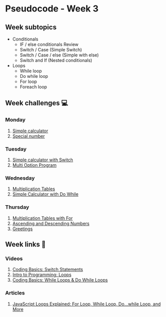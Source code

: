 # Pseudocode - Week 3

## Week subtopics

- Conditionals
  - IF / else conditionals Review
  - Switch / Case (Simple Switch)
  - Switch / Case / else (Simple with else)
  - Switch and If (Nested conditionals)
- Loops
  - While loop
  - Do while loop
  - For loop
  - Foreach loop

## Week challenges 💻
### Monday

1. [Simple calculator](./challenges/e00)
2. [Special number](./challenges/e01)

### Tuesday

1. [Simple calculator with Switch](./challenges/e02)
2. [Multi Option Program](./challenges/e03)

### Wednesday

1. [Multiplication Tables](./challenges/e04)
2. [Simple Calculator with Do While](./challenges/e05)

### Thursday
1. [Multiplication Tables with For](./challenges/e07)
2. [Ascending and Descending Numbers](./challenges/e06)
3. [Greetings](./challenges/e08)

## Week links 🔗

### Videos

1. [Coding Basics: Switch Statements](https://www.youtube.com/watch?v=wxds6MAtUQ0)
2. [Intro to Programming: Loops](https://www.youtube.com/watch?v=wxds6MAtUQ0)
3. [Coding Basics: While Loops & Do While Loops](https://www.youtube.com/watch?v=v-K-4KuA8mQ)

### Articles

1. [JavaScript Loops Explained: For Loop, While Loop, Do...while Loop, and More](https://www.freecodecamp.org/news/javascript-loops-explained-for-loop-for/)